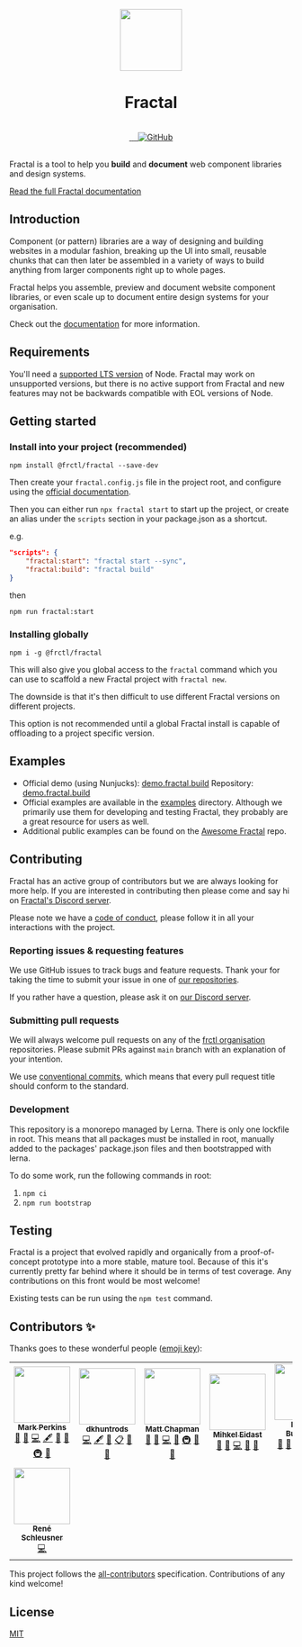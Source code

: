 <!-- markdownlint-disable MD033 MD041 -->
<p align=center>
  <a href="https://fractal.build/" align=center>
    <img
        src="https://d33wubrfki0l68.cloudfront.net/5d2e88eb1e2b69f3f8b3a3372b6e4b3b4f095130/2159b/hero.png"
        alt=""
        width="110px">
  </a>
  <h1 align="center">Fractal</h1>
</p>

<br />
<div align="center">
  <!-- Github Actions -->
  <a href="https://github.com/frctl/fractal/actions" title="Build status">
    <img src="https://img.shields.io/github/workflow/status/frctl/fractal/test/main" alt="">
  </a>
  <!-- NPM Version -->
  <a href="https://www.npmjs.com/package/@frctl/fractal" title="Current version">
    <img src="https://img.shields.io/npm/v/@frctl/fractal.svg" alt="">
  </a>
  <!-- Discord -->
  <a href="https://discord.gg/vuRz4Yx" title="Chat with us on Discord">
    <img src="https://img.shields.io/badge/discord-join-7289DA" alt="">
  </a>
  <!-- NPM Downloads -->
  <a href="https://www.npmjs.com/package/@frctl/fractal" title="NPM monthly downloads">
    <img src="https://img.shields.io/npm/dm/@frctl/fractal" alt="">
  </a>
  <!-- License -->
  <a href="https://github.com/frctl/fractal/blob/main/LICENSE" title="MIT license">
    <img alt="GitHub" src="https://img.shields.io/github/license/frctl/fractal">
  </a>
</div>

<br />

Fractal is a tool to help you **build** and **document** web component libraries and design systems.

[Read the full Fractal documentation][docs]

## Introduction

Component (or pattern) libraries are a way of designing and building websites in a modular fashion, breaking up the UI into small, reusable chunks that can then later be assembled in a variety of ways to build anything from larger components right up to whole pages.

Fractal helps you assemble, preview and document website component libraries, or even scale up to document entire design systems for your organisation.

Check out the [documentation][docs] for more information.

## Requirements

You'll need a [supported LTS version](https://github.com/nodejs/Release) of Node. Fractal may work on unsupported versions, but there is no active support from Fractal and new features may not be backwards compatible with EOL versions of Node.

## Getting started

### Install into your project (recommended)

```shell
npm install @frctl/fractal --save-dev
```

Then create your `fractal.config.js` file in the project root, and configure using the [official documentation][docs].

Then you can either run `npx fractal start` to start up the project, or create an alias under the `scripts` section in your package.json as a shortcut.

e.g.

```json
"scripts": {
    "fractal:start": "fractal start --sync",
    "fractal:build": "fractal build"
}
```

then

```shell
npm run fractal:start
```

### Installing globally

```shell
npm i -g @frctl/fractal
```

This will also give you global access to the `fractal` command which you can use to scaffold a new Fractal project with `fractal new`.

The downside is that it's then difficult to use different Fractal versions on different projects.

This option is not recommended until a global Fractal install is capable of offloading to a project specific version.

## Examples

- Official demo (using Nunjucks): [demo.fractal.build](https://demo.fractal.build/)
  Repository: [demo.fractal.build](https://github.com/frctl/demo.fractal.build)
- Official examples are available in the [examples](./examples) directory. Although we primarily use them for developing and testing Fractal, they probably are a great resource for users as well.
- Additional public examples can be found on the [Awesome Fractal](https://github.com/frctl/awesome-fractal) repo.

## Contributing

Fractal has an active group of contributors but we are always looking for more help. If you are interested in contributing then please come and say hi on [Fractal's Discord server](https://discord.gg/vuRz4Yx).

Please note we have a [code of conduct](.github/CODE_OF_CONDUCT.md), please follow it in all your interactions with the project.

### Reporting issues & requesting features

We use GitHub issues to track bugs and feature requests. Thank your for taking the time to submit your issue in one of [our repositories](https://github.com/frctl).

If you rather have a question, please ask it on [our Discord server](https://discord.gg/vuRz4Yx).

### Submitting pull requests

We will always welcome pull requests on any of the [frctl organisation](https://github.com/frctl) repositories. Please submit PRs against `main` branch with an explanation of your intention.

We use [conventional commits](https://www.conventionalcommits.org/), which means that every pull request title should conform to the standard.

### Development

This repository is a monorepo managed by Lerna. There is only one lockfile in root. This means that all packages must be installed in root, manually added to the packages' package.json files and then bootstrapped with lerna.

To do some work, run the following commands in root:
1. `npm ci`
2. `npm run bootstrap`

## Testing

Fractal is a project that evolved rapidly and organically from a proof-of-concept prototype into a more stable, mature tool. Because of this it's currently pretty far behind where it should be in terms of test coverage. Any contributions on this front would be most welcome!

Existing tests can be run using the `npm test` command.

## Contributors ✨

Thanks goes to these wonderful people ([emoji key](https://allcontributors.org/docs/en/emoji-key)):

<!-- ALL-CONTRIBUTORS-LIST:START - Do not remove or modify this section -->
<!-- prettier-ignore-start -->
<!-- markdownlint-disable -->
<table>
  <tr>
    <td align="center"><a href="http://allmarkedup.com"><img src="https://avatars1.githubusercontent.com/u/126726?v=4" width="100px;" alt=""/><br /><sub><b>Mark Perkins</b></sub></a><br /><a href="#question-allmarkedup" title="Answering Questions">💬</a> <a href="https://github.com/frctl/fractal/issues?q=author%3Aallmarkedup" title="Bug reports">🐛</a> <a href="https://github.com/frctl/fractal/commits?author=allmarkedup" title="Code">💻</a> <a href="#content-allmarkedup" title="Content">🖋</a> <a href="#design-allmarkedup" title="Design">🎨</a> <a href="https://github.com/frctl/fractal/commits?author=allmarkedup" title="Documentation">📖</a> <a href="#infra-allmarkedup" title="Infrastructure (Hosting, Build-Tools, etc)">🚇</a> <a href="https://github.com/frctl/fractal/pulls?q=is%3Apr+reviewed-by%3Aallmarkedup" title="Reviewed Pull Requests">👀</a></td>
    <td align="center"><a href="https://github.com/dkhuntrods"><img src="https://avatars0.githubusercontent.com/u/852397?v=4" width="100px;" alt=""/><br /><sub><b>dkhuntrods</b></sub></a><br /><a href="https://github.com/frctl/fractal/commits?author=dkhuntrods" title="Code">💻</a> <a href="#content-dkhuntrods" title="Content">🖋</a> <a href="https://github.com/frctl/fractal/commits?author=dkhuntrods" title="Documentation">📖</a> <a href="#eventOrganizing-dkhuntrods" title="Event Organizing">📋</a> <a href="#ideas-dkhuntrods" title="Ideas, Planning, & Feedback">🤔</a> <a href="#projectManagement-dkhuntrods" title="Project Management">📆</a></td>
    <td align="center"><a href="https://github.com/Chapabu"><img src="https://avatars0.githubusercontent.com/u/1395471?v=4" width="100px;" alt=""/><br /><sub><b>Matt Chapman</b></sub></a><br /><a href="#question-Chapabu" title="Answering Questions">💬</a> <a href="https://github.com/frctl/fractal/issues?q=author%3AChapabu" title="Bug reports">🐛</a> <a href="https://github.com/frctl/fractal/commits?author=Chapabu" title="Code">💻</a> <a href="#ideas-Chapabu" title="Ideas, Planning, & Feedback">🤔</a> <a href="#infra-Chapabu" title="Infrastructure (Hosting, Build-Tools, etc)">🚇</a> <a href="#maintenance-Chapabu" title="Maintenance">🚧</a> <a href="https://github.com/frctl/fractal/pulls?q=is%3Apr+reviewed-by%3AChapabu" title="Reviewed Pull Requests">👀</a></td>
    <td align="center"><a href="http://eida.st"><img src="https://avatars1.githubusercontent.com/u/1892091?v=4" width="100px;" alt=""/><br /><sub><b>Mihkel Eidast</b></sub></a><br /><a href="#question-risker" title="Answering Questions">💬</a> <a href="https://github.com/frctl/fractal/issues?q=author%3Arisker" title="Bug reports">🐛</a> <a href="https://github.com/frctl/fractal/commits?author=risker" title="Code">💻</a> <a href="#maintenance-risker" title="Maintenance">🚧</a> <a href="https://github.com/frctl/fractal/pulls?q=is%3Apr+reviewed-by%3Arisker" title="Reviewed Pull Requests">👀</a></td>
    <td align="center"><a href="http://www.benoitburgener.ch"><img src="https://avatars1.githubusercontent.com/u/793344?v=4" width="100px;" alt=""/><br /><sub><b>Benoît Burgener</b></sub></a><br /><a href="#question-LeBenLeBen" title="Answering Questions">💬</a> <a href="https://github.com/frctl/fractal/issues?q=author%3ALeBenLeBen" title="Bug reports">🐛</a> <a href="https://github.com/frctl/fractal/commits?author=LeBenLeBen" title="Code">💻</a> <a href="https://github.com/frctl/fractal/commits?author=LeBenLeBen" title="Documentation">📖</a> <a href="#ideas-LeBenLeBen" title="Ideas, Planning, & Feedback">🤔</a> <a href="#maintenance-LeBenLeBen" title="Maintenance">🚧</a> <a href="https://github.com/frctl/fractal/pulls?q=is%3Apr+reviewed-by%3ALeBenLeBen" title="Reviewed Pull Requests">👀</a></td>
    <td align="center"><a href="https://github.com/levito"><img src="https://avatars0.githubusercontent.com/u/70500?v=4" width="100px;" alt=""/><br /><sub><b>Veit Lehmann</b></sub></a><br /><a href="https://github.com/frctl/fractal/commits?author=levito" title="Code">💻</a></td>
  </tr>
  <tr>
    <td align="center"><a href="https://github.com/Schleuse"><img src="https://avatars1.githubusercontent.com/u/2717384?v=4" width="100px;" alt=""/><br /><sub><b>René Schleusner</b></sub></a><br /><a href="https://github.com/frctl/fractal/commits?author=Schleuse" title="Code">💻</a></td>
  </tr>
</table>

<!-- markdownlint-enable -->
<!-- prettier-ignore-end -->

<!-- ALL-CONTRIBUTORS-LIST:END -->

This project follows the [all-contributors](https://github.com/all-contributors/all-contributors) specification. Contributions of any kind welcome!

## License

[MIT](https://github.com/frctl/fractal/blob/main/LICENSE)

[docs]: https://fractal.build
